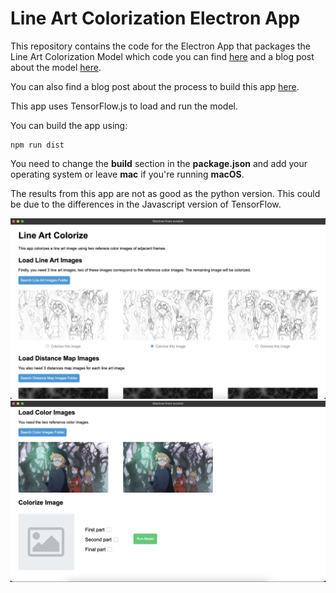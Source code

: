 # Line Art Colorization Electron App

This repository contains the code for the Electron App that packages the Line Art Colorization Model which code you can find [here](https://github.com/vincent1bt/line-art-colorization) and a blog post about the model [here](https://vincentblog.xyz/posts/line-art-colorization-using-a-deep-learning-model).

You can also find a blog post about the process to build this app [here](https://github.com/vincent1bt/Line-art-colorization-electron-app).

This app uses TensorFlow.js to load and run the model.

You can build the app using:

```
npm run dist
```

You need to change the **build** section in the **package.json** and add your operating system or leave **mac** if you're running **macOS**.

The results from this app are not as good as the python version. This could be due to the differences in the Javascript version of TensorFlow.

![Example 1](
https://github.com/vincent1bt/Line-art-colorization-electron-app/blob/main/app_example_images/example1.png)
![Example 2](
https://github.com/vincent1bt/Line-art-colorization-electron-app/blob/main/app_example_images/example2.png)